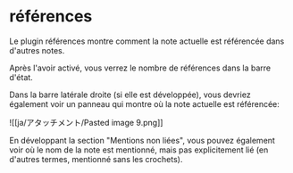 # références 

Le plugin références montre comment la note actuelle est référencée dans d'autres notes.

Après l'avoir activé, vous verrez le nombre de références dans la barre d'état.

Dans la barre latérale droite (si elle est développée), vous devriez également voir un panneau qui montre où la note actuelle est référencée:

![[ja/アタッチメント/Pasted image 9.png]]

En développant la section "Mentions non liées", vous pouvez également voir où le nom de la note est mentionné, mais pas explicitement lié (en d'autres termes, mentionné sans les crochets).
